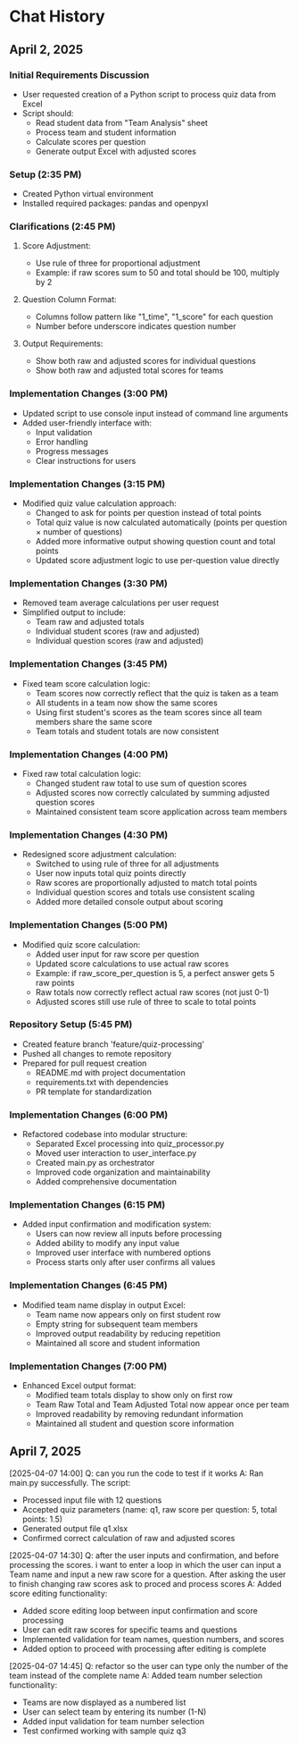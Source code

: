 # Chat History

## April 2, 2025

### Initial Requirements Discussion
- User requested creation of a Python script to process quiz data from Excel
- Script should:
  - Read student data from "Team Analysis" sheet
  - Process team and student information
  - Calculate scores per question
  - Generate output Excel with adjusted scores

### Setup (2:35 PM)
- Created Python virtual environment
- Installed required packages: pandas and openpyxl

### Clarifications (2:45 PM)
1. Score Adjustment:
   - Use rule of three for proportional adjustment
   - Example: if raw scores sum to 50 and total should be 100, multiply by 2

2. Question Column Format:
   - Columns follow pattern like "1_time", "1_score" for each question
   - Number before underscore indicates question number

3. Output Requirements:
   - Show both raw and adjusted scores for individual questions
   - Show both raw and adjusted total scores for teams

### Implementation Changes (3:00 PM)
- Updated script to use console input instead of command line arguments
- Added user-friendly interface with:
  - Input validation
  - Error handling
  - Progress messages
  - Clear instructions for users

### Implementation Changes (3:15 PM)
- Modified quiz value calculation approach:
  - Changed to ask for points per question instead of total points
  - Total quiz value is now calculated automatically (points per question × number of questions)
  - Added more informative output showing question count and total points
  - Updated score adjustment logic to use per-question value directly

### Implementation Changes (3:30 PM)
- Removed team average calculations per user request
- Simplified output to include:
  - Team raw and adjusted totals
  - Individual student scores (raw and adjusted)
  - Individual question scores (raw and adjusted)

### Implementation Changes (3:45 PM)
- Fixed team score calculation logic:
  - Team scores now correctly reflect that the quiz is taken as a team
  - All students in a team now show the same scores
  - Using first student's scores as the team scores since all team members share the same score
  - Team totals and student totals are now consistent

### Implementation Changes (4:00 PM)
- Fixed raw total calculation logic:
  - Changed student raw total to use sum of question scores
  - Adjusted scores now correctly calculated by summing adjusted question scores
  - Maintained consistent team score application across team members

### Implementation Changes (4:30 PM)
- Redesigned score adjustment calculation:
  - Switched to using rule of three for all adjustments
  - User now inputs total quiz points directly
  - Raw scores are proportionally adjusted to match total points
  - Individual question scores and totals use consistent scaling
  - Added more detailed console output about scoring

### Implementation Changes (5:00 PM)
- Modified quiz score calculation:
  - Added user input for raw score per question
  - Updated score calculations to use actual raw scores
  - Example: if raw_score_per_question is 5, a perfect answer gets 5 raw points
  - Raw totals now correctly reflect actual raw scores (not just 0-1)
  - Adjusted scores still use rule of three to scale to total points

### Repository Setup (5:45 PM)
- Created feature branch 'feature/quiz-processing'
- Pushed all changes to remote repository
- Prepared for pull request creation
  - README.md with project documentation
  - requirements.txt with dependencies
  - PR template for standardization

### Implementation Changes (6:00 PM)
- Refactored codebase into modular structure:
  - Separated Excel processing into quiz_processor.py
  - Moved user interaction to user_interface.py
  - Created main.py as orchestrator
  - Improved code organization and maintainability
  - Added comprehensive documentation

### Implementation Changes (6:15 PM)
- Added input confirmation and modification system:
  - Users can now review all inputs before processing
  - Added ability to modify any input value
  - Improved user interface with numbered options
  - Process starts only after user confirms all values

### Implementation Changes (6:45 PM)
- Modified team name display in output Excel:
  - Team name now appears only on first student row
  - Empty string for subsequent team members
  - Improved output readability by reducing repetition
  - Maintained all score and student information

### Implementation Changes (7:00 PM)
- Enhanced Excel output format:
  - Modified team totals display to show only on first row
  - Team Raw Total and Team Adjusted Total now appear once per team
  - Improved readability by removing redundant information
  - Maintained all student and question score information

## April 7, 2025

[2025-04-07 14:00] 
Q: can you run the code to test if it works
A: Ran main.py successfully. The script:
- Processed input file with 12 questions
- Accepted quiz parameters (name: q1, raw score per question: 5, total points: 1.5)
- Generated output file q1.xlsx
- Confirmed correct calculation of raw and adjusted scores

[2025-04-07 14:30] 
Q: after the user inputs and confirmation, and before processing the scores. i want to enter a loop in which the user can input a Team name and input a new raw score for a question. After asking the user to finish changing raw scores ask to proced and process scores
A: Added score editing functionality:
- Added score editing loop between input confirmation and score processing
- User can edit raw scores for specific teams and questions
- Implemented validation for team names, question numbers, and scores
- Added option to proceed with processing after editing is complete

[2025-04-07 14:45] 
Q: refactor so the user can type only the number of the team instead of the complete name
A: Added team number selection functionality:
- Teams are now displayed as a numbered list
- User can select team by entering its number (1-N)
- Added input validation for team number selection
- Test confirmed working with sample quiz q3